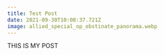 ```yaml
---
title: Test Post
date: 2021-09-30T10:08:37.721Z
image: allied_special_op_obstinate_panorama.webp
---
```

THIS IS MY POST